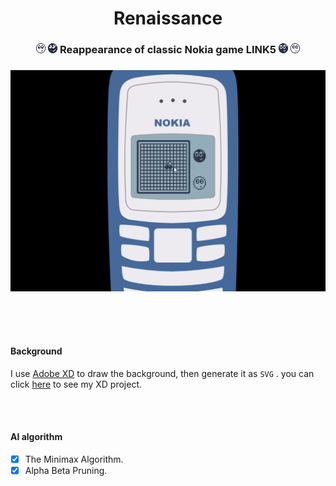 <h1 align=center>Renaissance</h1>
<h3 align=center>
<img src="images/white1.png" width="15"> <img src="images/black2.png" width="15"> Reappearance of classic Nokia game LINK5 <img src="images/black1.png" width="15"> <img src="images/white2.png" width="15">
</h3>

<h3 align=center><img src="images/res.gif" /><h3>

<br/>
<br/>

#### Background

I use [Adobe XD](https://www.adobe.com/products/xd.html) to draw the background, then generate it as `SVG` .
you can click [here](backup/renaissance-nokia2100.xd) to see my XD project.

<br/>
<br/>

#### AI algorithm

* [x] The Minimax Algorithm.
* [x] Alpha Beta Pruning.

<br/>
<br/>


